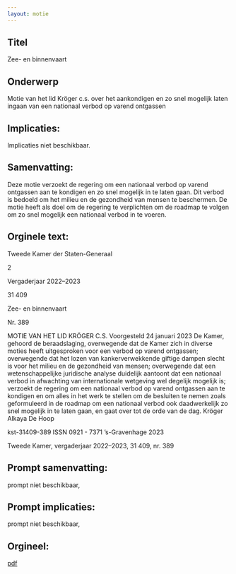 ```yaml
---
layout: motie
---
```

## Titel
Zee- en binnenvaart
## Onderwerp
Motie van het lid Kröger c.s. over het aankondigen en zo snel mogelijk laten ingaan van een nationaal verbod op varend ontgassen 
## Implicaties:
Implicaties niet beschikbaar.
## Samenvatting:

Deze motie verzoekt de regering om een nationaal verbod op varend ontgassen aan te kondigen en zo snel mogelijk in te laten gaan. Dit verbod is bedoeld om het milieu en de gezondheid van mensen te beschermen. De motie heeft als doel om de regering te verplichten om de roadmap te volgen om zo snel mogelijk een nationaal verbod in te voeren.
## Orginele text:


Tweede Kamer der Staten-Generaal

2

Vergaderjaar 2022–2023

31 409

Zee- en binnenvaart

Nr. 389

MOTIE VAN HET LID KRÖGER C.S.
Voorgesteld 24 januari 2023
De Kamer,
gehoord de beraadslaging,
overwegende dat de Kamer zich in diverse moties heeft uitgesproken voor
een verbod op varend ontgassen;
overwegende dat het lozen van kankerverwekkende giftige dampen slecht
is voor het milieu en de gezondheid van mensen;
overwegende dat een wetenschappelijke juridische analyse duidelijk
aantoont dat een nationaal verbod in afwachting van internationale
wetgeving wel degelijk mogelijk is;
verzoekt de regering om een nationaal verbod op varend ontgassen aan te
kondigen en om alles in het werk te stellen om de besluiten te nemen
zoals geformuleerd in de roadmap om een nationaal verbod ook
daadwerkelijk zo snel mogelijk in te laten gaan,
en gaat over tot de orde van de dag.
Kröger
Alkaya
De Hoop

kst-31409-389
ISSN 0921 - 7371
’s-Gravenhage 2023

Tweede Kamer, vergaderjaar 2022–2023, 31 409, nr. 389


## Prompt samenvatting:
prompt niet beschikbaar,

## Prompt implicaties:
prompt niet beschikbaar,
## Orgineel:
[pdf](https://gegevensmagazijn.tweedekamer.nl/OData/v4/2.0/Document(7590667b-0194-45a2-acf9-9da65cc5d4b3)/resource)

